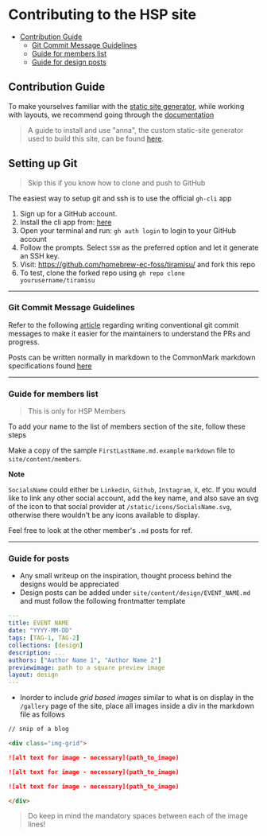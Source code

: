 # Contributing to the HSP site

* [Contribution Guide](#contribution-guide)
    * [Git Commit Message Guidelines](#git-commit-message-guidelines)
    * [Guide for members list](#guide-for-members-list)
    * [Guide for design posts](#guide-for-design-posts)

## Contribution Guide

To make yourselves familiar with the [static site generator](https://en.wikipedia.org/wiki/Static_site_generator),
while working with layouts, we recommend going through the [documentation](https://anna-docs.netlify.app/docs)

> A guide to install and use "anna", the custom static-site generator used to build this site, can be found [here](https://anna-docs.netlify.app/quick-start).

## Setting up Git

> Skip this if you know how to clone and push to GitHub

The easiest way to setup git and ssh is to use the official `gh-cli` app

1. Sign up for a GitHub account.
2. Install the cli app from: [here](http://github.com/cli/cli#installation)
3. Open your terminal and run: `gh auth login` to login to your GitHub account
4. Follow the prompts. Select `SSH` as the preferred option and let it generate an SSH key.
6. Visit: https://github.com/homebrew-ec-foss/tiramisu/ and fork this repo
5. To test, clone the forked repo using `gh repo clone yourusername/tiramisu`

---

### Git Commit Message Guidelines

Refer to the following
[article](https://www.conventionalcommits.org/en/v1.0.0/) regarding writing
conventional git commit messages to make it easier for the maintainers to
understand the PRs and progress.

Posts can be written normally in markdown
to the CommonMark markdown specifications
found [here](http://commonmark.org)

---

### Guide for members list

> This is only for HSP Members

To add your name to the list of members section of the site, follow these steps

Make a copy of the sample `FirstLastName.md.example` `markdown` file to
`site/content/members`.

**Note**

`SocialsName` could either be `Linkedin`, `Github`, `Instagram`, `X`, etc. If
you would like to link any other social account, add the key name, and also
save an svg of the icon to that social provider at `/static/icons/SocialsName.svg`,
otherwise there wouldn't be any icons available to display.

Feel free to look at the other member's `.md` posts for ref.

---

### Guide for posts

-   Any small writeup on the inspiration, thought process behind the designs would be appreciated
-   Design posts can be added under `site/content/design/EVENT_NAME.md` and must follow the following frontmatter template

```yaml
---
title: EVENT NAME
date: "YYYY-MM-DD"
tags: [TAG-1, TAG-2]
collections: [design]
description: ...
authors: ["Author Name 1", "Author Name 2"]
previewimage: path to a square preview image
layout: design
---
```

-   Inorder to include _grid based images_ similar to what is on display in the `/gallery` page of the site,
    place all images inside a div in the markdown file as follows

```md
// snip of a blog

<div class="img-grid">

![alt text for image - necessary](path_to_image)

![alt text for image - necessary](path_to_image)

![alt text for image - necessary](path_to_image)

</div>
```

> Do keep in mind the mandatory spaces between each of the image lines!
